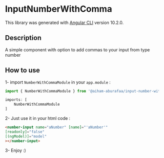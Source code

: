 # InputNumberWithComma

This library was generated with [Angular CLI](https://github.com/angular/angular-cli) version 10.2.0.

## Description
A simple component with option to add commas to your input from type number

## How to use
1- import `NumberWithCommaModule` in your `app.module` : 
```ts
import { NumberWithCommaModule } from '@aiham-aburafaa/input-number-with-comma';

imports: [
	NumberWithCommaModule
]
```

2- Just use it in your html code :
```html
<number-input name="aNumber" [name]="'aNumber'"
[readonly]="false"
[(ngModel)]="model"
></number-input>
```
3- Enjoy :)
